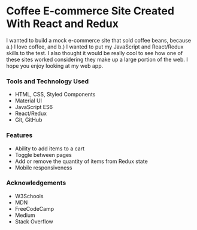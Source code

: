 # Coffee E-commerce Site Created With React and Redux

I wanted to build a mock e-commerce site that sold coffee beans, because a.) I love coffee, and b.) I wanted to put my JavaScript and React/Redux skills to the test. I also thought it would be really cool to see how one of these sites worked considering they make up a large portion of the web. I hope you enjoy looking at my web app.

### Tools and Technology Used

- HTML, CSS, Styled Components
- Material UI
- JavaScript ES6
- React/Redux
- Git, GitHub

### Features

- Ability to add items to a cart
- Toggle between pages
- Add or remove the quantity of items from Redux state
- Mobile responsiveness

### Acknowledgements

- W3Schools
- MDN
- FreeCodeCamp
- Medium
- Stack Overflow
